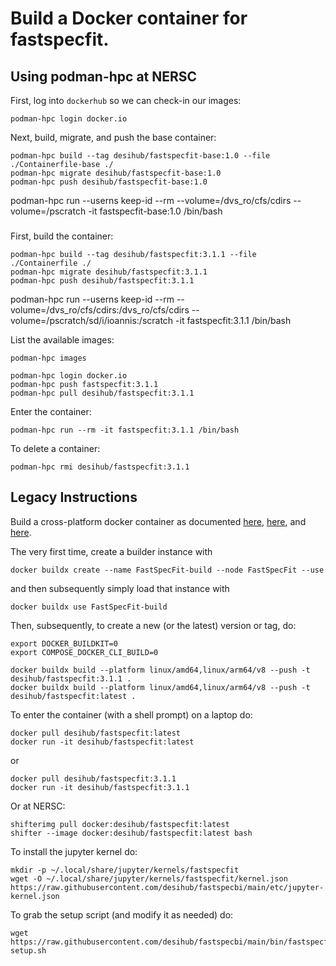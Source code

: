 Build a Docker container for fastspecfit.
=========================================

Using podman-hpc at NERSC
-------------------------

First, log into `dockerhub` so we can check-in our images:
```
podman-hpc login docker.io
```

Next, build, migrate, and push the base container:
```
podman-hpc build --tag desihub/fastspecfit-base:1.0 --file ./Containerfile-base ./
podman-hpc migrate desihub/fastspecfit-base:1.0
podman-hpc push desihub/fastspecfit-base:1.0
```

podman-hpc run --userns keep-id --rm --volume=/dvs_ro/cfs/cdirs --volume=/pscratch -it fastspecfit-base:1.0 /bin/bash

###

First, build the container:
```
podman-hpc build --tag desihub/fastspecfit:3.1.1 --file ./Containerfile ./
podman-hpc migrate desihub/fastspecfit:3.1.1
podman-hpc push desihub/fastspecfit:3.1.1
```

podman-hpc run --userns keep-id --rm --volume=/dvs_ro/cfs/cdirs:/dvs_ro/cfs/cdirs --volume=/pscratch/sd/i/ioannis:/scratch -it fastspecfit:3.1.1 /bin/bash



List the available images:
```
podman-hpc images
```


```
podman-hpc login docker.io
podman-hpc push fastspecfit:3.1.1
podman-hpc pull desihub/fastspecfit:3.1.1
```

Enter the container:
```
podman-hpc run --rm -it fastspecfit:3.1.1 /bin/bash
```

To delete a container:
```
podman-hpc rmi desihub/fastspecfit:3.1.1
```

Legacy Instructions
-------------------

Build a cross-platform docker container as documented [here](https://www.docker.com/blog/faster-multi-platform-builds-dockerfile-cross-compilation-guide), [here](https://blog.jaimyn.dev/how-to-build-multi-architecture-docker-images-on-an-m1-mac/), and [here](https://docs.nersc.gov/development/shifter/how-to-use/).

The very first time, create a builder instance with
```
docker buildx create --name FastSpecFit-build --node FastSpecFit --use
```
and then subsequently simply load that instance with
```
docker buildx use FastSpecFit-build
```

Then, subsequently, to create a new (or the latest) version or tag, do:
```
export DOCKER_BUILDKIT=0
export COMPOSE_DOCKER_CLI_BUILD=0

docker buildx build --platform linux/amd64,linux/arm64/v8 --push -t desihub/fastspecfit:3.1.1 .
docker buildx build --platform linux/amd64,linux/arm64/v8 --push -t desihub/fastspecfit:latest .
```

To enter the container (with a shell prompt) on a laptop do:
```
docker pull desihub/fastspecfit:latest
docker run -it desihub/fastspecfit:latest
```
or
```
docker pull desihub/fastspecfit:3.1.1
docker run -it desihub/fastspecfit:3.1.1
```

Or at NERSC:
```
shifterimg pull docker:desihub/fastspecfit:latest
shifter --image docker:desihub/fastspecfit:latest bash
```

To install the jupyter kernel do:
```
mkdir -p ~/.local/share/jupyter/kernels/fastspecfit
wget -O ~/.local/share/jupyter/kernels/fastspecfit/kernel.json https://raw.githubusercontent.com/desihub/fastspecbi/main/etc/jupyter-kernel.json
```

To grab the setup script (and modify it as needed) do:
```
wget https://raw.githubusercontent.com/desihub/fastspecbi/main/bin/fastspecfit-setup.sh
```
